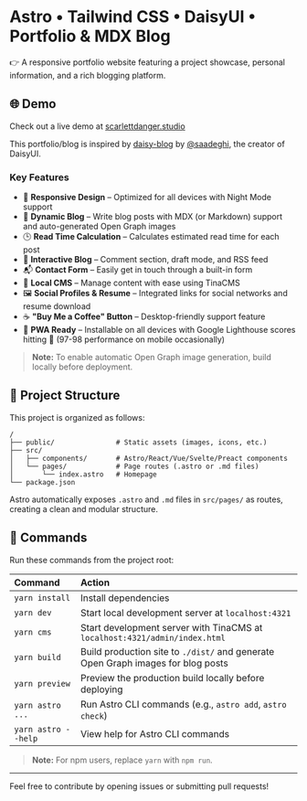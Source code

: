 # Astro • Tailwind CSS • DaisyUI • Portfolio & MDX Blog

👉 A responsive portfolio website featuring a project showcase, personal information, and a rich blogging platform.

## 🌐 Demo

Check out a live demo at [scarlettdanger.studio](https://scarlettdanger.studio)

This portfolio/blog is inspired by [daisy-blog](https://github.com/saadeghi/daisy-blog) by [@saadeghi](https://github.com/saadeghi), the creator of DaisyUI.

### Key Features

- 🌌 **Responsive Design** – Optimized for all devices with Night Mode support
- 📰 **Dynamic Blog** – Write blog posts with MDX (or Markdown) support and auto-generated Open Graph images
- 🕒 **Read Time Calculation** – Calculates estimated read time for each post
- 💬 **Interactive Blog** – Comment section, draft mode, and RSS feed
- 📬 **Contact Form** – Easily get in touch through a built-in form
- 🔄 **Local CMS** – Manage content with ease using TinaCMS
- 🖼️ **Social Profiles & Resume** – Integrated links for social networks and resume download
- ☕ **"Buy Me a Coffee" Button** – Desktop-friendly support feature
- 🧩 **PWA Ready** – Installable on all devices with Google Lighthouse scores hitting 💯 (97-98 performance on mobile occasionally)

> **Note:** To enable automatic Open Graph image generation, build locally before deployment.

## 🚀 Project Structure

This project is organized as follows:

```
/
├── public/               # Static assets (images, icons, etc.)
├── src/
│   ├── components/       # Astro/React/Vue/Svelte/Preact components
│   └── pages/            # Page routes (.astro or .md files) 
│       └── index.astro   # Homepage
└── package.json
```

Astro automatically exposes `.astro` and `.md` files in `src/pages/` as routes, creating a clean and modular structure. 

## 🧩 Commands

Run these commands from the project root:

| Command             | Action                                                                                       |
| :------------------ | :------------------------------------------------------------------------------------------- |
| `yarn install`      | Install dependencies                                                                         |
| `yarn dev`          | Start local development server at `localhost:4321`                                           |
| `yarn cms`          | Start development server with TinaCMS at `localhost:4321/admin/index.html`                   |
| `yarn build`        | Build production site to `./dist/` and generate Open Graph images for blog posts             |
| `yarn preview`      | Preview the production build locally before deploying                                        |
| `yarn astro ...`    | Run Astro CLI commands (e.g., `astro add`, `astro check`)                                    |
| `yarn astro --help` | View help for Astro CLI commands                                                             |

> **Note:** For npm users, replace `yarn` with `npm run`.

---

Feel free to contribute by opening issues or submitting pull requests!
